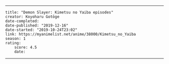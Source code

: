 ---

    title: "Demon Slayer: Kimetsu no Yaiba episodes"
    creator: Koyoharu Gotōge
    date-completed: 
    date-published: "2019-12-16"
    date-started: "2019-10-24T23:02"
    link: https://myanimelist.net/anime/38000/Kimetsu_no_Yaiba
    season: 1
    rating:
        score: 4.5
        date:

---